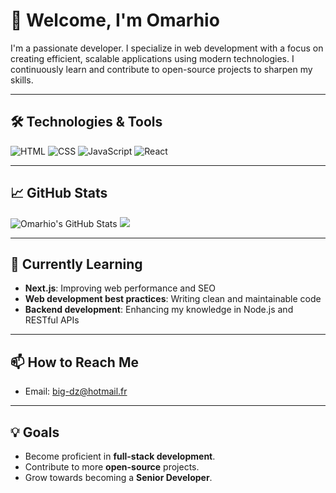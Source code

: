 # 👋 Welcome, I'm Omarhio

I'm a passionate developer. I specialize in web development with a focus on creating efficient, scalable applications using modern technologies. I continuously learn and contribute to open-source projects to sharpen my skills.

---

## 🛠️ Technologies & Tools

![HTML](https://img.shields.io/badge/HTML-E34F26?style=for-the-badge&logo=html5&logoColor=white)
![CSS](https://img.shields.io/badge/CSS-1572B6?style=for-the-badge&logo=css3&logoColor=white)
![JavaScript](https://img.shields.io/badge/JavaScript-F7DF1E?style=for-the-badge&logo=javascript&logoColor=black)
![React](https://img.shields.io/badge/React-20232A?style=for-the-badge&logo=react&logoColor=61DAFB)

---

## 📈 GitHub Stats

![Omarhio's GitHub Stats](https://github-readme-stats.vercel.app/api?username=Omarhio&show_icons=true&theme=default)
![](https://github-readme-stats.vercel.app/api/top-langs/?username=Omarhio&theme=dark&hide_border=false&include_all_commits=false&count_private=true&layout=compact)

---

## 🌱 Currently Learning

- **Next.js**: Improving web performance and SEO
- **Web development best practices**: Writing clean and maintainable code
- **Backend development**: Enhancing my knowledge in Node.js and RESTful APIs

---

## 📫 How to Reach Me

- Email: [big-dz@hotmail.fr](mailto:omarhio@example.com)

---

## 💡 Goals

- Become proficient in **full-stack development**.
- Contribute to more **open-source** projects.
- Grow towards becoming a **Senior Developer**.
